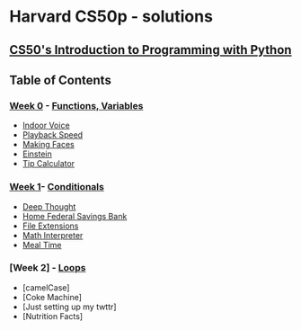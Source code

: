 # Harvard CS50p - solutions
## [CS50's Introduction to Programming with Python](https://cs50.harvard.edu/python/2022/)
## Table of Contents
### [Week 0](/Week%200%20-%20Functions) - [Functions, Variables](https://cs50.harvard.edu/python/2022/weeks/0/)
- [Indoor Voice](/Week%200%20-%20Functions/indoor.py)
- [Playback Speed](/Week%200%20-%20Functions/playback.py)
- [Making Faces](/Week%200%20-%20Functions/faces.py)
- [Einstein](/Week%200%20-%20Functions/einstein.py)
- [Tip Calculator](/Week%200%20-%20Functions/tip.py)

### [Week 1](/Week%201%20-%20Conditionals)- [Conditionals](https://cs50.harvard.edu/python/2022/weeks/1/)
- [Deep Thought](/Week%201%20-%20Conditionals/deep.py)
- [Home Federal Savings Bank](/Week%201%20-%20Conditionals/bank.py)
- [File Extensions](/Week%201%20-%20Conditionals/extensions.py)
- [Math Interpreter](/Week%201%20-%20Conditionals/interpreter.py)
- [Meal Time](/Week%201%20-%20Conditionals/meal.py)

### [Week 2] - [Loops](https://cs50.harvard.edu/python/2022/weeks/2/)
- [camelCase]
- [Coke Machine]
- [Just setting up my twttr]
- [Nutrition Facts]
